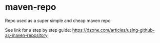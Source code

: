 # maven-repo
Repo used as a super simple and cheap maven repo

See link for a step by step guide: https://dzone.com/articles/using-github-as-maven-repository
